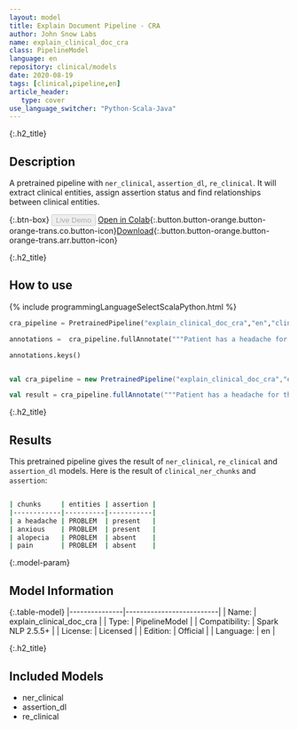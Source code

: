 ```yaml
---
layout: model
title: Explain Document Pipeline - CRA
author: John Snow Labs
name: explain_clinical_doc_cra
class: PipelineModel
language: en
repository: clinical/models
date: 2020-08-19
tags: [clinical,pipeline,en]
article_header:
   type: cover
use_language_switcher: "Python-Scala-Java"
---
```


{:.h2_title}
## Description
A pretrained pipeline with `ner_clinical`, `assertion_dl`, `re_clinical`. It will extract clinical entities, assign assertion status and find relationships between clinical entities.


{:.btn-box}
<button class="button button-orange" disabled>Live Demo</button>
[Open in Colab](https://colab.research.google.com/github/JohnSnowLabs/spark-nlp-workshop/blob/master/tutorials/Certification_Trainings/Healthcare/11.Pretrained_Clinical_Pipelines.ipynb){:.button.button-orange.button-orange-trans.co.button-icon}[Download](https://s3.amazonaws.com/auxdata.johnsnowlabs.com/clinical/models/explain_clinical_doc_cra_en_2.5.5_2.4_1597846145640.zip){:.button.button-orange.button-orange-trans.arr.button-icon}

{:.h2_title}
## How to use 
<div class="tabs-box" markdown="1">

{% include programmingLanguageSelectScalaPython.html %}

```python
cra_pipeline = PretrainedPipeline("explain_clinical_doc_cra","en","clinical/models")

annotations =  cra_pipeline.fullAnnotate("""Patient has a headache for the last 2 weeks and appears anxious when she walks fast. No alopecia noted. She denies pain""")[0]

annotations.keys()

```

```scala

val cra_pipeline = new PretrainedPipeline("explain_clinical_doc_cra","en","clinical/models")

val result = cra_pipeline.fullAnnotate("""Patient has a headache for the last 2 weeks and appears anxious when she walks fast. No alopecia noted. She denies pain.""")(0)

```
</div>

{:.h2_title}
## Results
This pretrained pipeline gives the result of `ner_clinical`, `re_clinical` and `assertion_dl` models. Here is the result of `clinical_ner_chunks` and `assertion`:

```bash

| chunks     | entities | assertion |
|------------|----------|-----------|
| a headache | PROBLEM  | present   |
| anxious    | PROBLEM  | present   |
| alopecia   | PROBLEM  | absent    |
| pain       | PROBLEM  | absent    |

```

{:.model-param}
## Model Information

{:.table-model}
|---------------|--------------------------|
| Name:          | explain_clinical_doc_cra |
| Type:   | PipelineModel            |
| Compatibility: | Spark NLP 2.5.5+                    |
| License:       | Licensed                 |
| Edition:       | Official               |
| Language:      | en                       |


{:.h2_title}
## Included Models
- ner_clinical
- assertion_dl
- re_clinical
